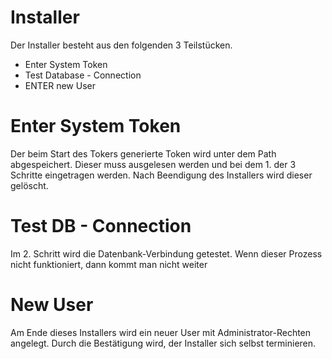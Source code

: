 Installer 
=========
Der Installer besteht aus den folgenden 3 Teilstücken.
- Enter System Token
- Test Database - Connection
- ENTER new User


# Enter System Token
Der beim Start des Tokers generierte Token wird unter dem Path abgespeichert. Dieser muss ausgelesen werden und bei dem 1. der 3 Schritte eingetragen werden. Nach Beendigung des Installers wird dieser gelöscht.

# Test DB - Connection
Im 2. Schritt wird die Datenbank-Verbindung getestet. Wenn dieser Prozess nicht funktioniert, dann kommt man nicht weiter

# New User
Am Ende dieses Installers wird ein neuer User mit Administrator-Rechten angelegt. Durch die Bestätigung wird, der Installer sich selbst terminieren.
